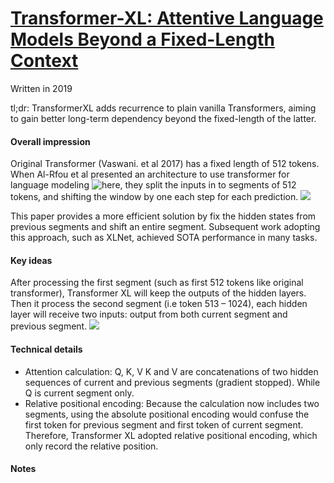# [Transformer-XL: Attentive Language Models Beyond a Fixed-Length Context]( https://arxiv.org/abs/1901.02860)

Written in 2019

tl;dr: TransformerXL adds recurrence to plain vanilla Transformers, aiming to gain better long-term dependency beyond the fixed-length of the latter. 

#### Overall impression
Original Transformer (Vaswani. et al 2017) has a fixed length of 512 tokens. When Al-Rfou et al presented an architecture to use transformer for language modeling ![here](https://arxiv.org/abs/1808.04444), they split the inputs in to segments of 512 tokens, and shifting the window by one each step for each prediction.
![](https://miro.medium.com/max/3200/0*xKYSYsJkLjAZAoSr)


This paper provides a more efficient solution by fix the hidden states from previous segments and shift an entire segment. Subsequent work adopting this approach, such as XLNet, achieved SOTA performance in many tasks. 

#### Key ideas
After processing the first segment (such as first 512 tokens like original transformer), Transformer XL will keep the outputs of the hidden layers. Then it process the second segment (i.e token 513 – 1024), each hidden layer will receive two inputs: output from both current segment and previous segment. 
![]( https://miro.medium.com/max/3200/0*u-S6KtrNpYFtOl0k)

#### Technical details
- Attention calculation: Q, K, V
K and V are concatenations of two hidden sequences of current and previous segments (gradient stopped). While Q is current segment only. 
- Relative positional encoding: 
Because the calculation now includes two segments, using the absolute positional encoding would confuse the first token for previous segment and first token of current segment. Therefore, Transformer XL adopted relative positional encoding, which only record the relative position.

#### Notes

